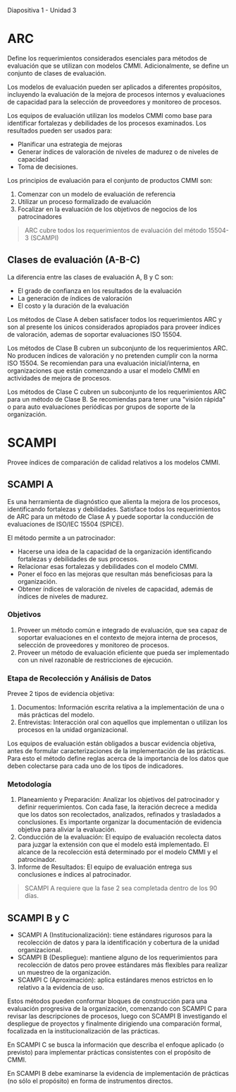 Diapositiva 1 - Unidad 3

# ARC

Define los requerimientos considerados esenciales para métodos de evaluación que se utilizan con modelos CMMI. Adicionalmente, se define un conjunto de clases de evaluación.

Los modelos de evaluación pueden ser aplicados a diferentes propósitos, incluyendo la evaluación de la mejora de procesos internos y evaluaciones de capacidad para la selección de proveedores y monitoreo de procesos.

Los equipos de evaluación utilizan los modelos CMMI como base para identificar fortalezas y debilidades de los procesos examinados. Los resultados pueden ser usados para:

- Planificar una estrategia de mejoras
- Generar índices de valoración de niveles de madurez o de niveles de capacidad
- Toma de decisiones.

Los principios de evaluación para el conjunto de productos CMMI son:

1. Comenzar con un modelo de evaluación de referencia
2. Utilizar un proceso formalizado de evaluación
3. Focalizar en la evaluación de los objetivos de negocios de los patrocinadores

> ARC cubre todos los requerimientos de evaluación del método 15504-3 (SCAMPI)

## Clases de evaluación (A-B-C)

La diferencia entre las clases de evaluación A, B y C son:

- El grado de confianza en los resultados de la evaluación
- La generación de índices de valoración
- El costo y la duración de la evaluación

Los métodos de Clase A deben satisfacer todos los requerimientos ARC y son al presente los únicos considerados apropiados para proveer índices de valoración, ademas de soportar evaluaciones ISO 15504.

Los métodos de Clase B cubren un subconjunto de los requerimientos ARC. No producen índices de valoración y no pretenden cumplir con la norma ISO 15504\. Se recomiendan para una evaluación inicial/interna, en organizaciones que están comenzando a usar el modelo CMMI en actividades de mejora de procesos.

Los métodos de Clase C cubren un subconjunto de los requerimientos ARC para un método de Clase B. Se recomiendas para tener una "visión rápida" o para auto evaluaciones periódicas por grupos de soporte de la organización.

# SCAMPI

Provee índices de comparación de calidad relativos a los modelos CMMI.

## SCAMPI A

Es una herramienta de diagnóstico que alienta la mejora de los procesos, identificando fortalezas y debilidades. Satisface todos los requerimientos de ARC para un método de Clase A y puede soportar la conducción de evaluaciones de ISO/IEC 15504 (SPICE).

El método permite a un patrocinador:

- Hacerse una idea de la capacidad de la organización identificando fortalezas y debilidades de sus procesos.
- Relacionar esas fortalezas y debilidades con el modelo CMMI.
- Poner el foco en las mejoras que resultan más beneficiosas para la organización.
- Obtener índices de valoración de niveles de capacidad, además de índices de niveles de madurez.

### Objetivos

1. Proveer un método común e integrado de evaluación, que sea capaz de soportar evaluaciones en el contexto de mejora interna de procesos, selección de proveedores y monitoreo de procesos.
2. Proveer un método de evaluación eficiente que pueda ser implementado con un nivel razonable de restricciones de ejecución.

### Etapa de Recolección y Análisis de Datos

Prevee 2 tipos de evidencia objetiva:

1. Documentos: Información escrita relativa a la implementación de una o más prácticas del modelo.
2. Entrevistas: Interacción oral con aquellos que implementan o utilizan los procesos en la unidad organizacional.

Los equipos de evaluación están obligados a buscar evidencia objetiva, antes de formular caracterizaciones de la implementación de las prácticas. Para esto el método define reglas acerca de la importancia de los datos que deben colectarse para cada uno de los tipos de indicadores.

### Metodología

1. Planeamiento y Preparación: Analizar los objetivos del patrocinador y definir requerimientos. Con cada fase, la iteración decrece a medida que los datos son recolectados, analizados, refinados y trasladados a conclusiones. Es importante organizar la documentación de evidencia objetiva para aliviar la evaluación.
2. Conducción de la evaluación: El equipo de evaluación recolecta datos para juzgar la extensión con que el modelo está implementado. El alcance de la recolección está determinado por el modelo CMMI y el patrocinador.
3. Informe de Resultados: El equipo de evaluación entrega sus conclusiones e índices al patrocinador.

> SCAMPI A requiere que la fase 2 sea completada dentro de los 90 días.

## SCAMPI B y C

- SCAMPI A (Institucionalización): tiene estándares rigurosos para la recolección de datos y para la identificación y cobertura de la unidad organizacional.
- SCAMPI B (Despliegue): mantiene alguno de los requerimientos para recolección de datos pero provee estándares más flexibles para realizar un muestreo de la organización.
- SCAMPI C (Aproximación): aplica estándares menos estrictos en lo relativo a la evidencia de uso.

Estos métodos pueden conformar bloques de construcción para una evaluación progresiva de la organización, comenzando con SCAMPI C para revisar las descripciones de procesos, luego con SCAMPI B investigando el despliegue de proyectos y finalmente dirigiendo una comparación formal, focalizada en la institucionalización de las prácticas.

En SCAMPI C se busca la información que describa el enfoque aplicado (o previsto) para implementar prácticas consistentes con el propósito de CMMI.

En SCAMPI B debe examinarse la evidencia de implementación de prácticas (no sólo el propósito) en forma de instrumentos directos.
